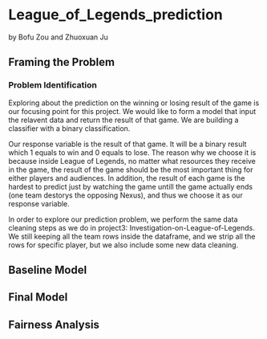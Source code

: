<h1>League_of_Legends_prediction</h1>

by Bofu Zou and Zhuoxuan Ju

## Framing the Problem

### Problem Identification

Exploring about the prediction on the winning or losing result of the game is our focusing point for this project. We would like to form a model that input the relavent data and return the result of that game. We are building a classifier with a binary classification. 

Our response variable is the result of that game. It will be a binary result which 1 equals to win and 0 equals to lose. The reason why we choose it is because inside League of Legends, no matter what resources they receive in the game, the result of the game should be the most important thing for either players and audiences. In addition, the result of each game is the hardest to predict just by watching the game untill the game actually ends (one team destorys the opposing Nexus), and thus we choose it as our response variable. 

In order to explore our prediction problem, we perform the same data cleaning steps as we do in project3: Investigation-on-League-of-Legends. We still keeping all the team rows inside the dataframe, and we strip all the rows for specific player, but we also include some new data cleaning.

## Baseline Model

## Final Model

## Fairness Analysis

